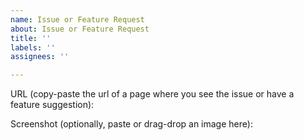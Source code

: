 ```yaml
---
name: Issue or Feature Request
about: Issue or Feature Request
title: ''
labels: ''
assignees: ''

---
```


URL (copy-paste the url of a page where you see the issue or have a feature suggestion):


Screenshot (optionally, paste or drag-drop an image here):
